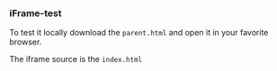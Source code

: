 ### iFrame-test

To test it locally download the ```parent.html``` and open it
in your favorite browser. 


The iframe source is the ```index.html```

